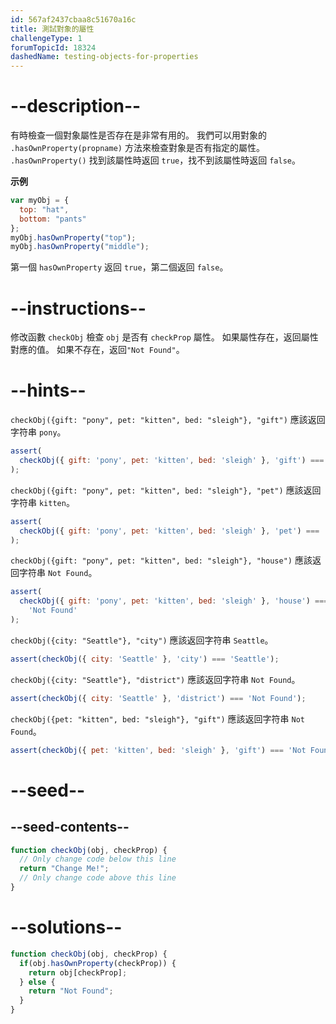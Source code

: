 ```yaml
---
id: 567af2437cbaa8c51670a16c
title: 測試對象的屬性
challengeType: 1
forumTopicId: 18324
dashedName: testing-objects-for-properties
---
```


# --description--

有時檢查一個對象屬性是否存在是非常有用的。 我們可以用對象的 `.hasOwnProperty(propname)` 方法來檢查對象是否有指定的屬性。 `.hasOwnProperty()` 找到該屬性時返回 `true`，找不到該屬性時返回 `false`。

**示例**

```js
var myObj = {
  top: "hat",
  bottom: "pants"
};
myObj.hasOwnProperty("top");
myObj.hasOwnProperty("middle");
```

第一個 `hasOwnProperty` 返回 `true`，第二個返回 `false`。

# --instructions--

修改函數 `checkObj` 檢查 `obj` 是否有 `checkProp` 屬性。 如果屬性存在，返回屬性對應的值。 如果不存在，返回`"Not Found"`。

# --hints--

`checkObj({gift: "pony", pet: "kitten", bed: "sleigh"}, "gift")` 應該返回字符串 `pony`。

```js
assert(
  checkObj({ gift: 'pony', pet: 'kitten', bed: 'sleigh' }, 'gift') === 'pony'
);
```

`checkObj({gift: "pony", pet: "kitten", bed: "sleigh"}, "pet")` 應該返回字符串 `kitten`。

```js
assert(
  checkObj({ gift: 'pony', pet: 'kitten', bed: 'sleigh' }, 'pet') === 'kitten'
);
```

`checkObj({gift: "pony", pet: "kitten", bed: "sleigh"}, "house")` 應該返回字符串 `Not Found`。

```js
assert(
  checkObj({ gift: 'pony', pet: 'kitten', bed: 'sleigh' }, 'house') ===
    'Not Found'
);
```

`checkObj({city: "Seattle"}, "city")` 應該返回字符串 `Seattle`。

```js
assert(checkObj({ city: 'Seattle' }, 'city') === 'Seattle');
```

`checkObj({city: "Seattle"}, "district")` 應該返回字符串 `Not Found`。

```js
assert(checkObj({ city: 'Seattle' }, 'district') === 'Not Found');
```

`checkObj({pet: "kitten", bed: "sleigh"}, "gift")` 應該返回字符串 `Not Found`。

```js
assert(checkObj({ pet: 'kitten', bed: 'sleigh' }, 'gift') === 'Not Found');
```

# --seed--

## --seed-contents--

```js
function checkObj(obj, checkProp) {
  // Only change code below this line
  return "Change Me!";
  // Only change code above this line
}
```

# --solutions--

```js
function checkObj(obj, checkProp) {
  if(obj.hasOwnProperty(checkProp)) {
    return obj[checkProp];
  } else {
    return "Not Found";
  }
}
```
